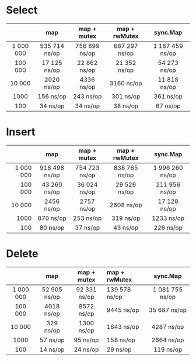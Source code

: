 # Select

|           |      map      |  map + mutex  | map + rwMutex |    sync.Map     |
|:---------:|:-------------:|:-------------:|:-------------:|:---------------:|
| 1 000 000 | 535 714 ns/op | 756 899 ns/op | 687 297 ns/op | 1 167 459 ns/op |
|  100 000  | 17 125 ns/op  | 22 862 ns/op  | 21 352 ns/op  |  54 273 ns/op   |
|  10 000   |  2020 ns/op   |  4336 ns/op   |  3160 ns/op   |  11 818 ns/op   |
|   1000    |   156 ns/op   |   243 ns/op   |   301 ns/op   |    361 ns/op    |
|    100    |   34 ns/op    |   34 ns/op    |   38 ns/op    |    67 ns/op     |

# Insert

|           |      map      |  map + mutex  | map + rwMutex  |    sync.Map     |
|----------:|:-------------:|:-------------:|:--------------:|:---------------:|
| 1 000 000 | 918 498 ns/op | 754 723 ns/op | 838 765  ns/op | 1 996 260 ns/op |
|   100 000 | 43 260 ns/op  | 36 024 ns/op  | 29 526  ns/op  |  211 956 ns/op  |
|    10 000 |  2456 ns/op   |  2757 ns/op   |  2608  ns/op   |  17 128 ns/op   |
|      1000 |   870 ns/op   |   253 ns/op   |   319  ns/op   |   1233 ns/op    |
|       100 |   80 ns/op    |   37 ns/op    |   43  ns/op    |    226 ns/op    |

# Delete

|           |     map      | map + mutex  | map + rwMutex  |    sync.Map     |
|:---------:|:------------:|:------------:|:---------------|:---------------:|
| 1 000 000 | 52 905 ns/op | 92 331 ns/op | 139 578  ns/op | 1 081 755 ns/op |
|  100 000  |  4018 ns/op  |  8572 ns/op  | 9445  ns/op    |  35 687 ns/op   |
|  10 000   |  329 ns/op   |  1300 ns/op  | 1643    ns/op  |   4287 ns/op    |
|   1000    |   57 ns/op   |   95 ns/op   | 158   ns/op    |   2664 ns/op    |
|    100    |   14 ns/op   |   24 ns/op   | 29   ns/op     |    119 ns/op    |